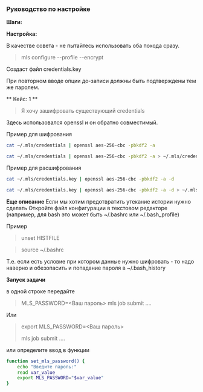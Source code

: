 ### Руководство по настройке



**Шаги:**

**Настройка:**
    
   В качестве совета - не пытайтесь использовать оба похода сразу.  
   
   > mls configure --profile <NAME> --encrypt
   
   Создаст файл credentials.key 

   При повторном вводе опции до-записи должны быть подтверждены тем же паролем. 

** Кейс: 1 **
> Я хочу зашифровать существующий credentials
    
Здесь использовался openssl и он обратно совместимый.  

Пример для шифрования
```bash
cat ~/.mls/credentials | openssl aes-256-cbc -pbkdf2 -a
```
```bash
cat ~/.mls/credentials | openssl aes-256-cbc -pbkdf2 -a > ~/.mls/credentials.key
```

Пример для расшифрования
```bash
cat ~/.mls/credentials.key | openssl aes-256-cbc -pbkdf2 -a -d
```

```bash
cat ~/.mls/credentials.key | openssl aes-256-cbc -pbkdf2 -a -d > ~/.mls/credentials
```

**Еще описание**
   Если мы хотим предотвратить утекание истории нужно сделать 
   Откройте файл конфигурации в текстовом редакторе (например, для bash это может быть ~/.bashrc или ~/.bash_profile)
   
   Пример 
   > unset HISTFILE
   
   > source ~/.bashrc
   
   Т.е. если есть условие при котором данные нужно шифровать - то надо наверно и обезопасить и попадание пароля в ~/.bash_history
   

**Запуск задачи**
   
   в одной строке передайте 
   > MLS_PASSWORD=<Ваш пароль> mls job submit .... 
   
   Или
   
   > export MLS_PASSWORD=<Ваш пароль>
   > 
   > mls job submit ....

или определите ввод в функции 
```bash
function set_mls_password() {
    echo "Введите пароль:"
    read var_value
    export MLS_PASSWORD="$var_value"
}
```

